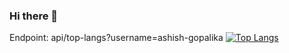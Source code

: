 ### Hi there 👋

<!--
**ashish-gopalika/ashish-gopalika** is a ✨ _special_ ✨ repository because its `README.md` (this file) appears on your GitHub profile.

Here are some ideas to get you started:

- 🔭 I’m currently working on ...
- 🌱 I’m currently learning ...
- 👯 I’m looking to collaborate on ...
- 🤔 I’m looking for help with ...
- 💬 Ask me about ...
- 📫 How to reach me: ...
- 😄 Pronouns: ...
- ⚡ Fun fact: ...
-->

Endpoint: api/top-langs?username=ashish-gopalika
[![Top Langs](https://github-readme-stats.vercel.app/api/top-langs/?username=ashish-gopalika)](https://github.com/ashish-gopalika/github-readme-stats)
